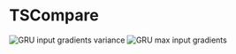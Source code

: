 # TSCompare
 


![GRU input gradients variance](https://github.com/ethan-r-gallup/TSCompare/assets/80715482/8412175f-9add-4945-afc6-dfede2fa1813)
![GRU max input gradients](https://github.com/ethan-r-gallup/TSCompare/assets/80715482/bd55045b-7d89-4eb5-9117-53c24befc069)
